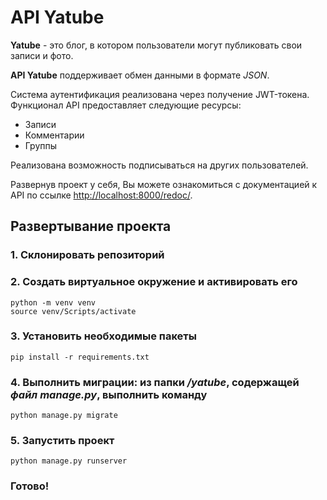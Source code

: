 # API Yatube

**Yatube** - это блог, в котором пользователи могут публиковать свои записи и фото.

**API Yatube** поддерживает обмен данными в формате *JSON*.

Система аутентификация реализована через получение JWT-токена. Функционал API предоставляет следующие ресурсы:

- Записи
- Комментарии
- Группы

Реализована возможность подписываться на других пользователей.

Развернув проект у себя, Вы можете ознакомиться с документацией к API по ссылке [http://localhost:8000/redoc/](http://localhost:8000/redoc/).

## Развертывание проекта ##
### 1. Склонировать репозиторий

### 2. Создать виртуальное окружение и активировать его
```
python -m venv venv
source venv/Scripts/activate
```
### 3. Установить необходимые пакеты
```
pip install -r requirements.txt
```
### 4. Выполнить миграции: из папки */yatube*, содержащей *файл manage.py*, выполнить команду
```
python manage.py migrate
```
### 5. Запустить проект
```
python manage.py runserver
```
### Готово! 
